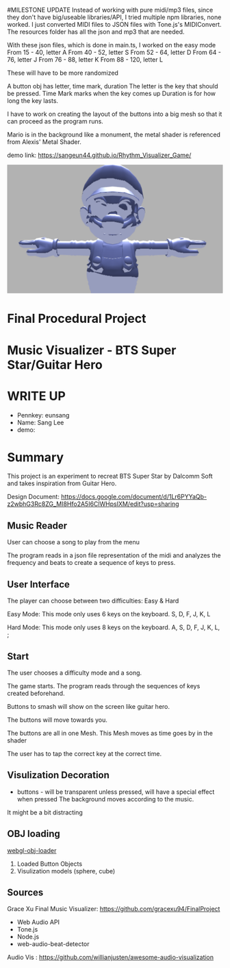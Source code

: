 #MILESTONE UPDATE
Instead of working with pure midi/mp3 files, since they don't have big/useable libraries/API, I tried multiple npm libraries, none worked.
I just converted MIDI files to JSON files with Tone.js's MIDIConvert. The resources folder has all the json and mp3 that are needed.

With these json files, which is done in main.ts, I worked on the easy mode
From 15 - 40, letter A
From 40 - 52, letter S
From 52 - 64, letter D
From 64 - 76, letter J
From 76 - 88, letter K
From 88 - 120, letter L

These will have to be more randomized

A button obj has letter, time mark, duration 
The letter is the key that should be pressed. 
Time Mark marks when the key comes up
Duration is for how long the key lasts.

I have to work on creating the layout of the buttons into a big mesh so that it can proceed as the program runs.

Mario is in the background like a monument, the metal shader is referenced from Alexis' Metal Shader.

demo link: https://sangeun44.github.io/Rhythm_Visualizer_Game/

![](1st.png)

# Final Procedural Project  
# Music Visualizer - BTS Super Star/Guitar Hero 

# WRITE UP
* Pennkey: eunsang
* Name: Sang Lee
* demo:

# Summary 
This project is an experiment to recreat BTS Super Star by Dalcomm Soft and takes inspiration from Guitar Hero.

Design Document: https://docs.google.com/document/d/1Lr6PYYaQb-z2wbhG3Rc8ZG_MI8Hfo2A5I6ClWHpsIXM/edit?usp=sharing

## Music Reader
User can choose a song to play from the menu

The program reads in a json file representation of the midi and analyzes the frequency and beats to create a sequence of keys to press.

## User Interface
The player can choose between two difficulties: Easy & Hard

Easy Mode: This mode only uses 6 keys on the keyboard. S, D, F, J, K, L

Hard Mode: This mode only uses 8 keys on the keyboard. A, S, D, F, J, K, L, ;

## Start
The user chooses a difficulty mode and a song.

The game starts. The program reads through the sequences of keys created beforehand. 

Buttons to smash will show on the screen like guitar hero. 

The buttons will move towards you. 

The buttons are all in one Mesh. This Mesh moves as time goes by in the shader

The user has to tap the correct key at the correct time. 

## Visulization Decoration
* buttons - will be transparent unless pressed, will have a special effect when pressed
The background moves according to the music.

It might be a bit distracting

## OBJ loading
[webgl-obj-loader](https://www.npmjs.com/package/webgl-obj-loader)

1) Loaded Button Objects
2) Visulization models (sphere, cube)

## Sources
Grace Xu Final Music Visualizer:  https://github.com/gracexu94/FinalProject
* Web Audio API
* Tone.js
* Node.js
* web-audio-beat-detector

Audio Vis : https://github.com/willianjusten/awesome-audio-visualization



